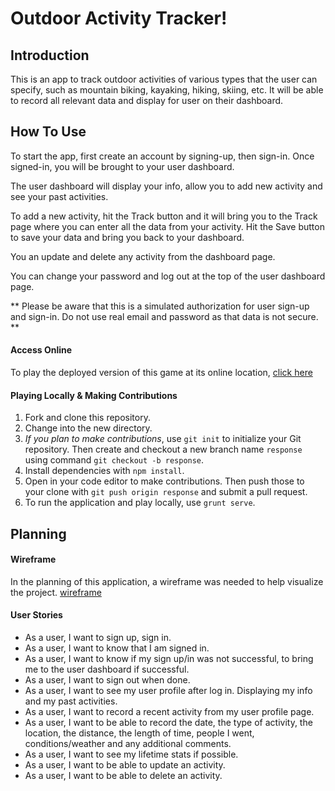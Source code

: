 # Outdoor Activity Tracker!

## Introduction

This is an app to track outdoor activities of various types that the user can specify, such as mountain biking, kayaking, hiking, skiing, etc. It will be able to record all relevant data and display for user on their dashboard.

## How To Use

To start the app, first create an account by signing-up, then sign-in. Once signed-in, you will be brought to your user dashboard.

The user dashboard will display your info, allow you to add new activity and see your past activities. 

To add a new activity, hit the Track button and it will bring you to the Track page where you can enter all the data from your activity. Hit the Save button to save your data and bring you back to your dashboard.

You an update and delete any activity from the dashboard page.

You can change your password and log out at the top of the user dashboard page.

** Please be aware that this is a simulated authorization for user sign-up and sign-in. Do not use real email and password as that data is not secure. **

#### Access Online

To play the deployed version of this game at its online location, [click here](https://jrowla2.github.io/tictoktoe-client/)

#### Playing Locally & Making Contributions

1. Fork and clone this repository.
1. Change into the new directory.
1. *If you plan to make contributions*, use `git init` to initialize your Git repository. Then create and checkout a new branch name `response` using command `git checkout -b response`.
1. Install dependencies with `npm install`.
1. Open in your code editor to make contributions. Then push those to your clone with `git push origin response` and submit a pull request.
1. To run the application and play locally, use `grunt serve`.

## Planning

#### Wireframe

In the planning of this application, a wireframe was needed to help visualize the project. [wireframe](https://media.git.generalassemb.ly/user/41818/files/ec493680-ba6f-11ec-8b38-f2caf2f840e6)

#### User Stories

- As a user, I want to sign up, sign in.
- As a user, I want to know that I am signed in.
- As a user, I want to know if my sign up/in was not successful, to bring me to the user dashboard if successful.
- As a user, I want to sign out when done.
- As a user, I want to see my user profile after log in. Displaying my info and my past activities.
- As a user, I want to record a recent activity from my user profile page.
- As a user, I want to be able to record the date, the type of activity, the location, the distance, the length of time, people I went, conditions/weather and any additional comments.
- As a user, I want to see my lifetime stats if possible.
- As a user, I want to be able to update an activity.
- As a user, I want to be able to delete an activity.